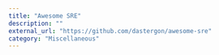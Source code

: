 ```yaml
---
title: "Awesome SRE"
description: ""
external_url: "https://github.com/dastergon/awesome-sre"
category: "Miscellaneous"
---
```

